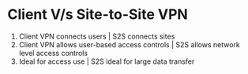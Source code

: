 # Client V/s Site-to-Site VPN
1. Client VPN connects users | S2S connects sites
2. Client VPN allows user-based access controls | S2S allows network level access controls
3. Ideal for access use | S2S ideal for large data transfer
